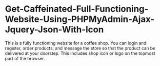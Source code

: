 # Get-Caffeinated-Full-Functioning-Website-Using-PHPMyAdmin-Ajax-Jquery-Json-With-Icon
This is a fully functioning website for a coffee shop. You can login and register, order products, and message the store so that the product can be delivered at your doorstep. This includes shop icon or logo on the topmost part of the browser.
